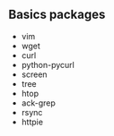 ## Basics packages

- vim
- wget
- curl
- python-pycurl
- screen
- tree
- htop
- ack-grep
- rsync
- httpie